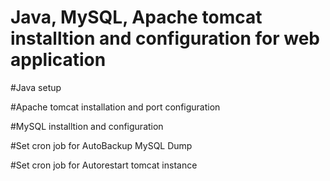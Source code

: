 # Java, MySQL, Apache tomcat installtion and configuration for web application 

#Java setup



#Apache tomcat installation and port configuration



#MySQL installtion and configuration






#Set cron job for AutoBackup MySQL Dump




#Set cron job for Autorestart tomcat instance



